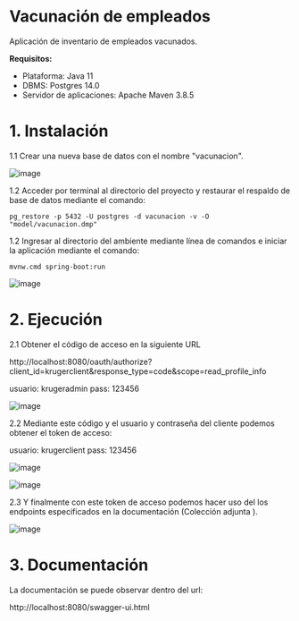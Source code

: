# Vacunación de empleados

Aplicación de inventario de empleados vacunados.

**Requisitos:**
  * Plataforma: Java 11
  * DBMS: Postgres 14.0
  * Servidor de aplicaciones: Apache Maven 3.8.5

# 1. Instalación
  1.1 Crear una nueva base de datos con el nombre "vacunacion".
  
  ![image](https://user-images.githubusercontent.com/23529255/173403419-eeb99463-0b4f-4474-907e-30ca5fddc782.png)
  
  1.2 Acceder por terminal al directorio del proyecto y restaurar el respaldo de base de datos mediante el comando:
  
  `pg_restore -p 5432 -U postgres -d vacunacion -v -O "model/vacunacion.dmp"`
  
  1.2 Ingresar al directorio del ambiente mediante línea de comandos e iniciar la aplicación mediante el comando:
  
  `mvnw.cmd spring-boot:run`
  
  ![image](https://user-images.githubusercontent.com/23529255/173405089-feea6e51-098a-4d8d-acde-8ae0862685ba.png)
  
# 2. Ejecución

  2.1 Obtener el código de acceso en la siguiente URL
  
  http://localhost:8080/oauth/authorize?client_id=krugerclient&response_type=code&scope=read_profile_info
  
  usuario: krugeradmin
  pass: 123456
  
  ![image](https://user-images.githubusercontent.com/23529255/173401101-3300c0e3-6b1e-4218-9ba3-88f9a7b42877.png)
  
  2.2 Mediante este código y el usuario y contraseña del cliente podemos obtener el token de acceso:
  
  usuario: krugerclient
  pass: 123456
  
  ![image](https://user-images.githubusercontent.com/23529255/173407179-72c0257b-3968-4643-923f-84057966afba.png)
  
  ![image](https://user-images.githubusercontent.com/23529255/173405823-8d758075-b32e-4bb0-80d3-d6ab6b1d620f.png)
  
  
  2.3 Y finalmente con este token de acceso podemos hacer uso del los endpoints especificados en la documentación (Colección adjunta ).
  
  ![image](https://user-images.githubusercontent.com/23529255/173407270-43d68c81-2669-4117-9702-f012ac632a16.png)

  
# 3. Documentación

  La documentación se puede observar dentro del url:
  
  http://localhost:8080/swagger-ui.html
  
  
